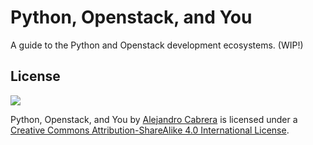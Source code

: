 # Python, Openstack, and You

A guide to the Python and Openstack development ecosystems. (WIP!)

## License

![](http://i.creativecommons.org/l/by-sa/4.0/88x31.png)

Python, Openstack, and You by
[Alejandro Cabrera](https://github.com/cabrera/python-openstack-and-you)
is licensed under a
[Creative Commons Attribution-ShareAlike 4.0 International License](http://creativecommons.org/licenses/by-sa/4.0/deed.en_US).
